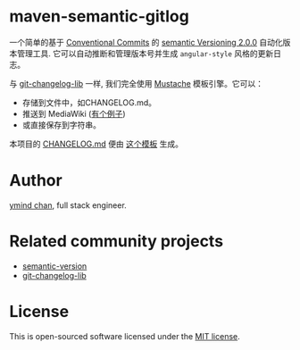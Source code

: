 # maven-semantic-gitlog

一个简单的基于 [Conventional Commits](https://conventionalcommits.org) 的 [semantic Versioning 2.0.0](https://semver.org/) 自动化版本管理工具.
它可以自动推断和管理版本号并生成 `angular-style` 风格的更新日志。

与 [git-changelog-lib](https://github.com/tomasbjerre/git-changelog-lib) 一样, 我们完全使用 [Mustache](http://mustache.github.io/) 模板引擎。它可以：

* 存储到文件中，如CHANGELOG.md。
* 推送到 MediaWiki ([有个例子](https://github.com/tomasbjerre/git-changelog-lib/tree/screenshots/sandbox))
* 或直接保存到字符串。

本项目的 [CHANGELOG.md](https://github.com/ymind/maven-semantic-gitlog/blob/master/CHANGELOG.md) 便由 [这个模板](https://github.com/ymind/maven-semantic-gitlog/blob/master/config/gitlog/CHANGELOG.tpl.md) 生成。

# Author

[ymind chan](https://github.com/ymind), full stack engineer.

# Related community projects

* [semantic-version](https://github.com/skuzzle/semantic-version)
* [git-changelog-lib](https://github.com/tomasbjerre/git-changelog-lib)

# License

This is open-sourced software licensed under the [MIT license](https://opensource.org/licenses/MIT).
